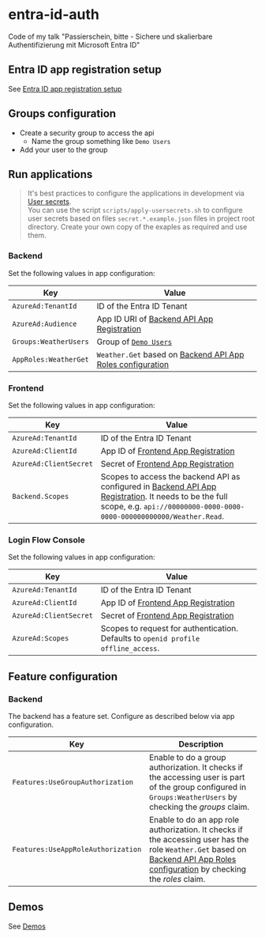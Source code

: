 # entra-id-auth

Code of my talk "Passierschein, bitte - Sichere und skalierbare Authentifizierung mit Microsoft Entra ID"

## Entra ID app registration setup

See [Entra ID app registration setup](docs/entra-id-app-registration-setup.md)

## Groups configuration

- Create a security group to access the api
    - Name the group something like `Demo Users`
- Add your user to the group

## Run applications

> It's best practices to configure the applications in development via [User secrets](https://learn.microsoft.com/en-us/aspnet/core/security/app-secrets).  
> You can use the script `scripts/apply-usersecrets.sh` to configure user secrets based on files `secret.*.example.json` files in project root directory. Create your own copy of the exaples as required and use them.

### Backend

Set the following values in app configuration:

| Key | Value |
| --- | ----- |
| `AzureAd:TenantId` | ID of the Entra ID Tenant |
| `AzureAd:Audience` | App ID URI of [Backend API App Registration](docs/entra-id-app-registration-setup.md#backend-api-app-registration) |
| `Groups:WeatherUsers` | Group of [`Demo Users`](#groups-configuration) |
| `AppRoles:WeatherGet` | `Weather.Get` based on [Backend API App Roles configuration](docs/entra-id-app-registration-setup.md#backend-api-app-registration) |

### Frontend

Set the following values in app configuration:

| Key | Value |
| --- | ----- |
| `AzureAd:TenantId` | ID of the Entra ID Tenant |
| `AzureAd:ClientId` | App ID of [Frontend App Registration](docs/entra-id-app-registration-setup.md#frontend-app-registration) |
| `AzureAd:ClientSecret` | Secret of [Frontend App Registration](docs/entra-id-app-registration-setup.md#frontend-app-registration) |
| `Backend.Scopes` | Scopes to access the backend API as configured in [Backend API App Registration](docs/entra-id-app-registration-setup.md#backend-api-app-registration). It needs to be the full scope, e.g. `api://00000000-0000-0000-0000-000000000000/Weather.Read`. |

### Login Flow Console

Set the following values in app configuration:

| Key | Value |
| --- | ----- |
| `AzureAd:TenantId` | ID of the Entra ID Tenant |
| `AzureAd:ClientId` | App ID of [Frontend App Registration](docs/entra-id-app-registration-setup.md#frontend-app-registration) |
| `AzureAd:ClientSecret` | Secret of [Frontend App Registration](docs/entra-id-app-registration-setup.md#frontend-app-registration) |
| `AzureAd:Scopes` | Scopes to request for authentication. Defaults to `openid profile offline_access`. |

## Feature configuration

### Backend

The backend has a feature set. Configure as described below via app configuration.

| Key | Description |
| --- | ----------- |
| `Features:UseGroupAuthorization` | Enable to do a group authorization. It checks if the accessing user is part of the group configured in `Groups:WeatherUsers` by checking the *groups* claim. |
| `Features:UseAppRoleAuthorization` | Enable to do an app role authorization. It checks if the accessing user has the role `Weather.Get` based on [Backend API App Roles configuration](docs/entra-id-app-registration-setup.md#backend-api-app-registration) by checking the *roles* claim. |

## Demos

See [Demos](Demos.md)
